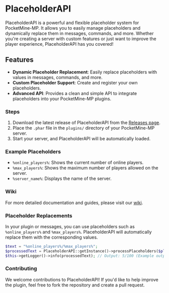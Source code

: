 # PlaceholderAPI

PlaceholderAPI is a powerful and flexible placeholder system for PocketMine-MP. It allows you to easily manage placeholders and dynamically replace them in messages, commands, and more. Whether you're creating a server with custom features or just want to improve the player experience, PlaceholderAPI has you covered!

## Features

- **Dynamic Placeholder Replacement**: Easily replace placeholders with values in messages, commands, and more.
- **Custom Placeholder Support**: Create and register your own placeholders.
- **Advanced API**: Provides a clean and simple API to integrate placeholders into your PocketMine-MP plugins.

### Steps
1. Download the latest release of PlaceholderAPI from the [Releases page](https://github.com/yourusername/PlaceholderAPI/releases).
2. Place the `.phar` file in the `plugins/` directory of your PocketMine-MP server.
3. Start your server, and PlaceholderAPI will be automatically loaded.

### Example Placeholders
- `%online_players%`: Shows the current number of online players.
- `%max_players%`: Shows the maximum number of players allowed on the server.
- `%server_name%`: Displays the name of the server.

### Wiki
For more detailed documentation and guides, please visit our [wiki](https://github.com/MohamadRZ4/Placeholder/wiki).

### Placeholder Replacements
In your plugin or messages, you can use placeholders such as `%online_players%` and `%max_players%`. PlaceholderAPI will automatically replace them with the corresponding values.

```php
$text = "%online_players%/%max_players%";
$processedText = PlaceholderAPI::getInstance()->processPlaceholders($player, $text);
$this->getLogger()->info(processedText); // Output: 5/100 (Example output)
```

### Contributing
We welcome contributions to PlaceholderAPI! If you'd like to help improve the plugin, feel free to fork the repository and create a pull request.

